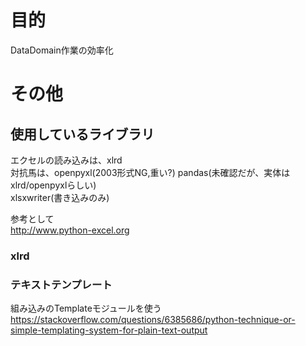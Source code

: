 # 目的
DataDomain作業の効率化


# その他
## 使用しているライブラリ
エクセルの読み込みは、xlrd  
対抗馬は、openpyxl(2003形式NG,重い?)
pandas(未確認だが、実体はxlrd/openpyxlらしい)  
xlsxwriter(書き込みのみ)  

参考として  
http://www.python-excel.org

### xlrd

### テキストテンプレート
組み込みのTemplateモジュールを使う  
https://stackoverflow.com/questions/6385686/python-technique-or-simple-templating-system-for-plain-text-output

